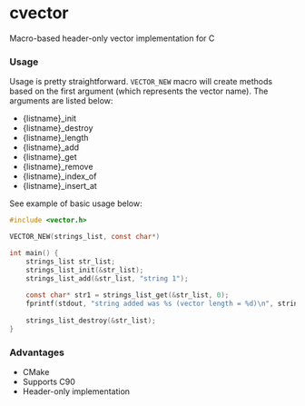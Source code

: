 # cvector

Macro-based header-only vector implementation for C

### Usage

Usage is pretty straightforward. `VECTOR_NEW` macro will create methods based on the first argument (which represents the vector name). The arguments are listed below:
- {listname}_init
- {listname}_destroy
- {listname}_length
- {listname}_add
- {listname}_get
- {listname}_remove
- {listname}_index_of
- {listname}_insert_at

See example of basic usage below:

```c
#include <vector.h>

VECTOR_NEW(strings_list, const char*)

int main() {
    strings_list str_list;
    strings_list_init(&str_list);
    strings_list_add(&str_list, "string 1");
    
    const char* str1 = strings_list_get(&str_list, 0);
    fprintf(stdout, "string added was %s (vector length = %d)\n", strings_list_length(&str_list));
    
    strings_list_destroy(&str_list);
}
```

### Advantages

- CMake
- Supports C90
- Header-only implementation